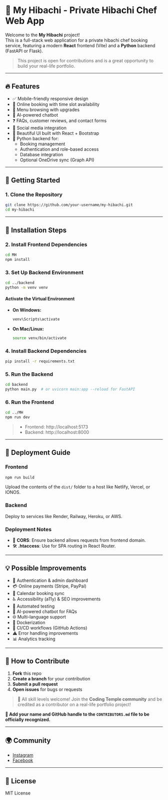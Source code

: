 
# 🍱 My Hibachi - Private Hibachi Chef Web App

Welcome to the **My Hibachi** project!  
This is a full-stack web application for a private hibachi chef booking service, featuring a modern **React** frontend (Vite) and a **Python** backend (FastAPI or Flask).  

> This project is open for contributions and is a great opportunity to build your real-life portfolio.

---

## 🔥 Features

- ✅ Mobile-friendly responsive design  
- 📅 Online booking with time slot availability  
- 📜 Menu browsing with upgrades  
- 🤖 AI-powered chatbot  
- ❓ FAQs, customer reviews, and contact forms  
- 📲 Social media integration  
- 💅 Beautiful UI built with React + Bootstrap  
- 🐍 Python backend for:
  - Booking management
  - Authentication and role-based access
  - Database integration
  - Optional OneDrive sync (Graph API)

---

## 🚀 Getting Started

### 1. Clone the Repository

```bash
git clone https://github.com/your-username/my-hibachi.git
cd my-hibachi
```

---

## 🧰 Installation Steps

### 2. Install Frontend Dependencies

```bash
cd MH
npm install
```

### 3. Set Up Backend Environment

```bash
cd ../backend
python -m venv venv
```

#### Activate the Virtual Environment

- **On Windows:**
  ```bash
  venv\Scripts\activate
  ```

- **On Mac/Linux:**
  ```bash
  source venv/bin/activate
  ```

### 4. Install Backend Dependencies

```bash
pip install -r requirements.txt
```

### 5. Run the Backend

```bash
cd backend
python main.py  # or uvicorn main:app --reload for FastAPI
```

### 6. Run the Frontend

```bash
cd ../MH
npm run dev
```

> - Frontend: http://localhost:5173  
> - Backend: http://localhost:8000

---

## 🚢 Deployment Guide

### Frontend

```bash
npm run build
```

Upload the contents of the `dist/` folder to a host like Netlify, Vercel, or IONOS.

### Backend

Deploy to services like Render, Railway, Heroku, or AWS.

### Deployment Notes

- 🔄 **CORS**: Ensure backend allows requests from frontend domain.
- 🛠️ **.htaccess**: Use for SPA routing in React Router.

---

## 💡 Possible Improvements

- 🔐 Authentication & admin dashboard  
- 💳 Online payments (Stripe, PayPal)  
- 📆 Calendar booking sync  
- ♿ Accessibility (a11y) & SEO improvements  
- 🧪 Automated testing  
- 🤖 AI-powered chatbot for FAQs  
- 🌐 Multi-language support  
- 🐳 Dockerization  
- 🔁 CI/CD workflows (GitHub Actions)  
- ⚠️ Error handling improvements  
- 📊 Analytics tracking

---

## 🤝 How to Contribute

1. **Fork** this repo  
2. **Create a branch** for your contribution  
3. **Submit a pull request**  
4. **Open issues** for bugs or requests

> 🧠 All skill levels welcome! Join the **Coding Temple community** and be credited as a contributor on a real-life portfolio project!

**💬 Add your name and GitHub handle to the `CONTRIBUTORS.md` file to be officially recognized.**

---

## 🌍 Community

- [Instagram](#)
- [Facebook](#)

---

## 📄 License

MIT License
